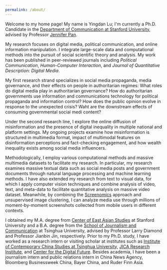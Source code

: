 ```yaml
---
permalink: /about/
---
```


Welcome to my home page! My name is Yingdan Lu; I'm currently a Ph.D. Candidate in the [Department of Communication at Stanford University](http://comm.stanford.edu), advised by Professor [Jennifer Pan](http://jenpan.com). 

My research focuses on digital media, political communication, and online information manipulation. I integrate large-scale data and computational methods into the pursuit of social scientific theory and analysis. My work has been published in peer-reviewed journals including <i>Political Communication</i>, <i>Human-Computer Interaction</i>, and <i>Journal of Quantitative Description: Digital Media</i>.

My first research strand specializes in social media propaganda, media governance, and their effects on people in authoritarian regimes: What roles do digital media play in authoritarian governance? How do authoritarian governments use information and communications technology for political propaganda and information control? How does the public opinion evolve in response to the unexpected crisis? Waht are the downstream effects of consuming governmental social medi content?

Under the second research line, I explore the online diffusion of misinformation and the presence of digital inequality in multiple national and platform settings. My ongoing projects examine how misinformation is structured in multimedia format, impact of multimodal features on disinformation perceptions and fact-checking engagement, and how wealth inequality exists among social media influencers.

Methodologically, I employ various computational methods and massive multimedia datasets to facilitate my research. In particular, my research examines massive textual data such as social media posts and government documents through natural language processing and machine learning methods. I have also extended my research from text to visual data, for which I apply computer vision techniques and combine analysis of video, text, and meta-data to facilitate quantitative analysis on massive video dataset. Meanwhile, by combining the [Screenomics](http://screenomics.stanford.edu/) approach and unsupervised image clustering, I can analyze media use through millions of moment-by-moment screenshots collected from mobile users in different contexts. 

I obtained my M.A. degree from [Center of East Asian Studies](https://ceas.stanford.edu/) at Stanford University and a B.A. degree from the [School of Journalism and Communication](http://www.tsjc.tsinghua.edu.cn/) at Tsinghua University, advised by Professor Larry Diamond and Professor Jianbin Jin, respectively. Prior to my Ph.D. study, I have worked as a research intern or visiting scholar at institutes such as [Institute of Contemporary China Studies at Tsinghua University](http://www.iccs.tsinghua.edu.cn/), [JICA Research Institute](https://www.jica.go.jp/jica-ri/), and [Center for the Digital Future](https://www.digitalcenter.org/). Besides academia, I have been a journalism intern and public relations intern in China News Agency, Bloomberg Businessweek China, Bayer China, and Ruder Finn Asia.
